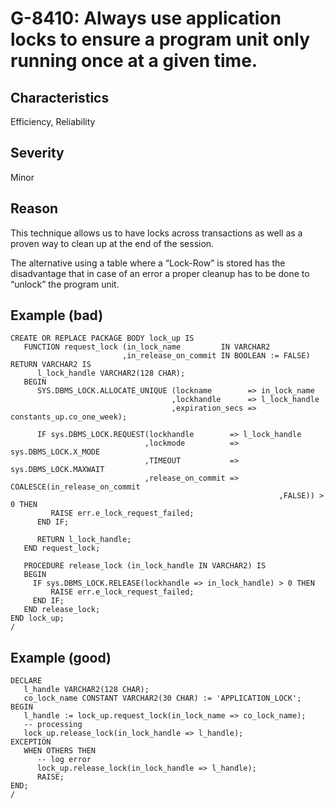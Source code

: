 # G-8410: Always use application locks to ensure a program unit only running once at a given time.

## Characteristics

Efficiency, Reliability

## Severity

Minor

## Reason

This technique allows us to have locks across transactions as well as a proven way to clean up at the end of the session.

The alternative using a table where a “Lock-Row” is stored has the disadvantage that in case of an error a proper cleanup has to be done to “unlock” the program unit.

## Example (bad)

```
CREATE OR REPLACE PACKAGE BODY lock_up IS
   FUNCTION request_lock (in_lock_name         IN VARCHAR2
                         ,in_release_on_commit IN BOOLEAN := FALSE) RETURN VARCHAR2 IS
      l_lock_handle VARCHAR2(128 CHAR);
   BEGIN
      SYS.DBMS_LOCK.ALLOCATE_UNIQUE (lockname        => in_lock_name
                                    ,lockhandle      => l_lock_handle
                                    ,expiration_secs => constants_up.co_one_week); 
       
      IF sys.DBMS_LOCK.REQUEST(lockhandle        => l_lock_handle
                              ,lockmode          => sys.DBMS_LOCK.X_MODE
                              ,TIMEOUT           => sys.DBMS_LOCK.MAXWAIT
                              ,release_on_commit => COALESCE(in_release_on_commit
                                                            ,FALSE)) > 0 THEN
         RAISE err.e_lock_request_failed;
      END IF;
      
      RETURN l_lock_handle;
   END request_lock;
   
   PROCEDURE release_lock (in_lock_handle IN VARCHAR2) IS
   BEGIN
     IF sys.DBMS_LOCK.RELEASE(lockhandle => in_lock_handle) > 0 THEN
         RAISE err.e_lock_request_failed;
     END IF;
   END release_lock;
END lock_up;
/
```

## Example (good)

```
DECLARE
   l_handle VARCHAR2(128 CHAR);
   co_lock_name CONSTANT VARCHAR2(30 CHAR) := 'APPLICATION_LOCK';
BEGIN
   l_handle := lock_up.request_lock(in_lock_name => co_lock_name);
   -- processing
   lock_up.release_lock(in_lock_handle => l_handle);
EXCEPTION
   WHEN OTHERS THEN
      -- log error
      lock_up.release_lock(in_lock_handle => l_handle);
      RAISE;
END;
/
```